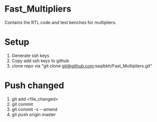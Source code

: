 # Fast_Multipliers
Contains the RTL code and test benches for multipliers.

# Setup
1) Generate ssh keys
2) Copy add ssh keys to github
3) clone repo via "git clone git@github.com:saqibkh/Fast_Multipliers.git"

# Push changed
1) git add <file_changed>
2) git commit
3) git commit -s --amend
4) git push origin master
